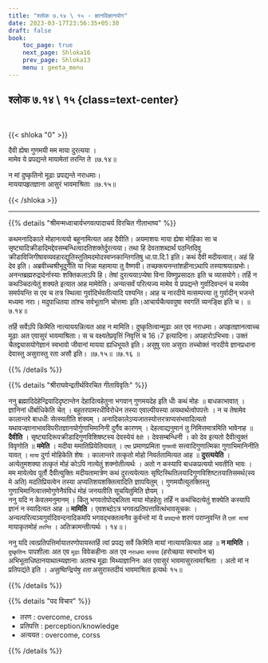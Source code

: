 ```yaml
---
title: "श्लोक ७.१४ \ १५ - ज्ञानविज्ञानयोग"
date: 2023-03-17T23:56:35+05:30
draft: false
book:
    toc_page: true
    next_page: Shloka16
    prev_page: Shloka13
    menu : geeta_menu
---
```




## श्लोक ७.१४ \ १५ {class=text-center}

<br/>

{{< shloka  "0"  >}}

दैवी ह्येषा गुणमयी मम माया दुरत्यया ।  
मामेव ये प्रपद्यन्ते मायामेतां तरन्ति ते ॥७.१४॥  

न मां दुष्कृतिनो मूढाः प्रपद्यन्ते नराधमाः।  
माययापहृतज्ञाना आसुरं भावमाश्रिताः ॥७.१५॥

{{< /shloka >}}

---


{{% details "श्रीमन्मध्वाचार्यभगवत्पादाचर्य विरचित  गीताभाष्य" %}}

कथमनादिकाले मोहानत्ययो बहूनामित्यत आह दैवीति। 
अयमाशयः माया ह्येषा मोहिका सा च सृष्ट्यादिक्रीडादिमद्देवसम्बन्धित्वादतिशक्तेर्दुरत्यया। 
तथा हि देवताशब्दार्थं पठन्तिदिवु क्रीडाविजिगीषावव्यवहारद्युतिस्तुतिमदमोदस्वप्नकान्तिगतिषु धा.पा.दि.1 इति। 
कथं दैवी मदीयत्वात्। अहं हि देव इति। अब्रवीच्चश्रीभूदुर्गेति या भिन्ना महामाया तु 
वैष्णवी।  तच्छक्त्यनन्तांशहीनाऽथापि तस्याश्रयात्प्रभोः। अनन्तब्रह्मरुद्रादेर्नास्याः 
शक्तिकलाऽपि हि।  तेषां दुरत्ययाऽप्येषा विना विष्णुप्रसादतः इति च व्यासयोगे। 
तर्हि न कथञ्चिदत्येतुं शक्यते इत्यात आह मामेवेति। 
अन्यत्सर्वं परित्यज्य मामेव ये प्रपद्यन्ते गुर्वादिवन्दनं च मय्येव समर्पयन्ति स एव च 
तत्र स्थित्वा  गुर्वादिर्भवतीत्यादि पश्यन्ति। आह च नारदीये मत्सम्पत्त्या तु 
गुर्वादीन् भजन्ते मध्यमा नराः।  मदुपाधितया तांश्च सर्वभूतानि चोत्तमाः 
इति।आचार्यचैत्यवपुषा स्वगतिं व्यनङ्क्षि इति च।  ॥७.१४॥  

तर्हि सर्वेऽपि किमिति नात्याययन्नित्यत आह न मामिति। दुष्कृतित्वान्मूढाः अत एव 
नराधमाः।  अपहृतज्ञानत्वाच्च मूढाः अत एवासुरं भावमाश्रिताः। स च वक्ष्यतेप्रवृत्तिं 
निवृत्तिं च 16।7 इत्यादिना।  अपहारोऽभिभवः। उक्तं चैतद्व्यासयोगेज्ञानं स्वभावो 
जीवानां मायया ह्यधिभूयते इति। असुषु रता असुराः तच्चोक्तं नारदीये ज्ञानप्रधाना 
देवास्तु असुरास्तु रता असौ इति। ॥७.१५॥  ॥७.१६ ॥

{{% /details %}}



{{% details "श्रीराघवेन्द्रतीर्थविरचित गीताविवृतिः" %}}


ननु ब्रह्मादिदेहेन्द्रियादिदृष्टान्तेन देहादित्वहेतुना भगवान्‌ गुणमयदेह
इति धीः कथं मोहः ॥ बाधकाभावात्‌ । ज्ञानिनां धीर्बाधिकेति चेत्‌ ।
बहुतरपामरधीविरोधेन तस्या एवाल्पीयस्या अयथार्थत्वोपपत्तेः । न च तेषामेव
कालान्तरे बाधधीः सेत्स्यतीति शंक्यम्‌ । 
अनादिकालेऽप्यजातस्योत्तरत्राप्यसंभवादित्यतो 
यथावज्ज्ञानाभावविपरीतज्ञानयोर्गुणाभिमानिनी 
दुर्गैव कारणम्‌ । देहत्वाद्यनुमानं तु निमित्तमात्रमिति भावेनाह ॥   
**दैवीति** । सृष्ट्यादिरूपक्रीडादिगुणविशिषष्टस्य देवस्येयं `दैवी` । देवसम्बन्धिनी ।
को देव इत्यतो दैवीत्युक्तं विवृणोति ॥ **ममेति** । 
मदीया ममातिप्रियेतियावत्‌ । `एषा` प्रमाणप्रमिता `गुणमयी` सत्त्वादिगुणात्मिका
गुणाभिमानिनीति यावत्‌ । `माया` दुर्गा मोहिकेति शेषः । कालान्तरे तत्कृतो
मोहो निवर्ततामित्यत आह ॥ **दुरत्ययेति** । अत्येतुमशक्या तत्कृतं मोहं
कोऽपि नात्येतुं शक्नोतीत्यर्थः । अतो न कस्यापि बाधकप्रत्ययो भवतीति
भावः । मम मायेत्येव पूर्तौ दैवीत्युक्तिः मदीयतामात्रेण कथं दुरत्ययेत्यतः
सृष्टिस्थितिलयादिगुणविशिष्टतयातिसमर्थ(स्य मे अति) मदतिप्रियत्वेन तस्या
अप्यतिशयशक्तित्वादिति ज्ञापयितुम्‌ । गुणमयौत्युतक्तिस्तु 
गुणाभिमानित्वात्तमोगुणेनैवंविधं मोहं जनयतीति सूचयितुमिति ज्ञेयम्‌ ।   
ननु यदि न केवलमनुमानम्‌ । किंतु भगवतोपोद्बलिता माया मोहहेतुः तर्हिं न
कथंचिदत्येतुं शक्येति कस्यापि ज्ञानं न स्यादित्यत आह ॥ **मामिति** ।
एवशब्दोऽत्र भगवत्प्रतिपत्तावित्थंभावसूचकः । 
अन्यत्परित्यञ्यगुर्वादिवन्दनादिकमपि भगवद्भक्तत्वनैव कुर्वन्तो मां 
ये `प्रपद्यन्ते` शरणं पराप्नुवन्ति
ते `एतां मायां` मायाकृतमोहं `तरन्ति` । अतिक्रामन्तीत्यर्थः । १४॥।  

ननु यदि त्वत्प्रतिपत्तिर्मायातरणोपायस्तर्हि त्वां प्रपद्य सर्वे किमिति 
मायां नात्यायन्नित्यत आह ॥ **न मामिति** । `दुष्कृतिनः` पापशीलाः 
अत एव `मूढाः` विवेकहीनाः अत एव `नराधमाः` `मायया` (हरोच्छया स्वभावेन च)
अभिभूताधिष्ठानयाथात्म्यज्ञानाः अतश्च मूढाः मिथ्याज्ञानिनः अत एवासुरं 
भावमासुरत्वमाश्रिताः । अतो मां न प्रतिपद्यंते इति । 
*असुष्विन्द्रियेषु रता* असुरास्तदीयं भावमाश्रिता इत्यर्थः १५॥

{{% /details %}}



{{% details "पद विचार" %}}

- तरण : overcome, cross
- प्रतिपत्ति : perception/knowledge
- अत्ययत : overcome, corss

{{% /details %}}
